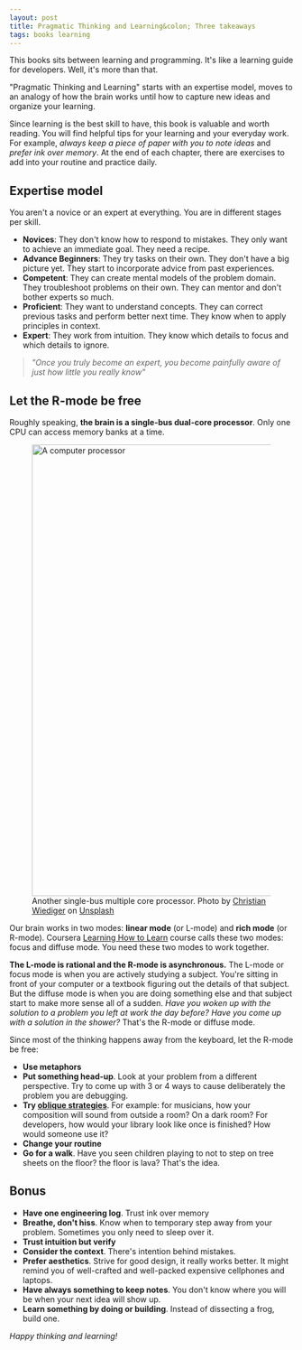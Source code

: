 ```yaml
---
layout: post
title: Pragmatic Thinking and Learning&colon; Three takeaways
tags: books learning
---
```


This books sits between learning and programming. It's like a learning guide for developers. Well, it's more than that.

"Pragmatic Thinking and Learning" starts with an expertise model, moves to an analogy of how the brain works until how to capture new ideas and organize your learning.

Since learning is the best skill to have, this book is valuable and worth reading. You will find helpful tips for your learning and your everyday work. For example, _always keep a piece of paper with you to note ideas_ and _prefer ink over memory_. At the end of each chapter, there are exercises to add into your routine and practice daily.

## Expertise model

You aren't a novice or an expert at everything. You are in different stages per skill.

* **Novices**: They don't know how to respond to mistakes. They only want to achieve an immediate goal. They need a recipe.
* **Advance Beginners**: They try tasks on their own. They don't have a big picture yet. They start to incorporate advice from past experiences.
* **Competent**: They can create mental models of the problem domain. They troubleshoot problems on their own. They can mentor and don't bother experts so much.
* **Proficient**: They want to understand concepts. They can correct previous tasks and perform better next time. They know when to apply principles in context.
* **Expert**: They work from intuition. They know which details to focus and which details to ignore.

> _"Once you truly become an expert, you become painfully aware of just how little you really know"_

## Let the R-mode be free

Roughly speaking, **the brain is a single-bus dual-core processor**. Only one CPU can access memory banks at a time.

<figure>
<img src="https://images.unsplash.com/photo-1555617766-c94804975da3?ixlib=rb-1.2.1&q=80&fm=jpg&crop=entropy&cs=tinysrgb&w=800&h=400&fit=crop" alt="A computer processor" width="800">

<figcaption>Another single-bus multiple core processor. <span>Photo by <a href="https://unsplash.com/@christianw?utm_source=unsplash&amp;utm_medium=referral&amp;utm_content=creditCopyText">Christian Wiediger</a> on <a href="https://unsplash.com/s/photos/processor?utm_source=unsplash&amp;utm_medium=referral&amp;utm_content=creditCopyText">Unsplash</a></span>
</figcaption>
</figure>

Our brain works in two modes: **linear mode** (or L-mode) and **rich mode** (or R-mode). Coursera [Learning How to Learn](https://www.coursera.org/learn/learning-how-to-learn/) course calls these two modes: focus and diffuse mode. You need these two modes to work together.

**The L-mode is rational and the R-mode is asynchronous.** The L-mode or focus mode is when you are actively studying a subject. You're sitting in front of your computer or a textbook figuring out the details of that subject. But the diffuse mode is when you are doing something else and that subject start to make more sense all of a sudden. _Have you woken up with the solution to a problem you left at work the day before? Have you come up with a solution in the shower?_ That's the R-mode or diffuse mode.

Since most of the thinking happens away from the keyboard, let the R-mode be free:

* **Use metaphors**
* **Put something head-up**. Look at your problem from a different perspective. Try to come up with 3 or 4 ways to cause deliberately the problem you are debugging.
* **Try [oblique strategies](https://en.wikipedia.org/wiki/Oblique_Strategies)**. For example: for musicians, how your composition will sound from outside a room? On a dark room? For developers, how would your library look like once is finished? How would someone use it?
* **Change your routine**
* **Go for a walk**. Have you seen children playing to not to step on tree sheets on the floor? the floor is lava? That's the idea.

## Bonus

* **Have one engineering log**. Trust ink over memory
* **Breathe, don't hiss**. Know when to temporary step away from your problem. Sometimes you only need to sleep over it.
* **Trust intuition but verify**
* **Consider the context**. There's intention behind mistakes.
* **Prefer aesthetics**. Strive for good design, it really works better. It might remind you of well-crafted and well-packed expensive cellphones and laptops.
* **Have always something to keep notes**. You don't know where you will be when your next idea will show up.
* **Learn something by doing or building**. Instead of dissecting a frog, build one.

_Happy thinking and learning!_












